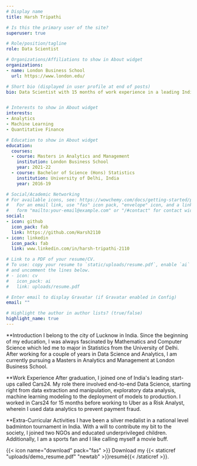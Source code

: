 ```yaml
---
# Display name
title: Harsh Tripathi

# Is this the primary user of the site?
superuser: true

# Role/position/tagline
role: Data Scientist

# Organizations/Affiliations to show in About widget
organizations:
- name: London Business School
  url: https://www.london.edu/

# Short bio (displayed in user profile at end of posts)
bio: Data Scientist with 15 months of work experience in a leading Indian start-up called Cars24 and 8 months of work experience in Uber.


# Interests to show in About widget
interests:
- Analytics
- Machine Learning
- Quantitative Finance

# Education to show in About widget
education:
  courses:
  - course: Masters in Analytics and Management
    institution: London Business School
    year: 2021-22
  - course: Bachelor of Science (Hons) Statistics
    institution: University of Delhi, India
    year: 2016-19

# Social/Academic Networking
# For available icons, see: https://wowchemy.com/docs/getting-started/page-builder/#icons
#   For an email link, use "fas" icon pack, "envelope" icon, and a link in the
#   form "mailto:your-email@example.com" or "/#contact" for contact widget.
social:
- icon: github
  icon_pack: fab
  link: https://github.com/Harsh2110
- icon: linkedin
  icon_pack: fab
  link: www.linkedin.com/in/harsh-tripathi-2110

# Link to a PDF of your resume/CV.
# To use: copy your resume to `static/uploads/resume.pdf`, enable `ai` icons in `params.toml`, 
# and uncomment the lines below.
# - icon: cv
#   icon_pack: ai
#   link: uploads/resume.pdf

# Enter email to display Gravatar (if Gravatar enabled in Config)
email: ""

# Highlight the author in author lists? (true/false)
highlight_name: true
---
```


**Introduction
I belong to the city of Lucknow in India. Since the beginning of my education, I was always fascinated by Mathematics and Computer Science which led me to major in Statistics from the University of Delhi. After working for a couple of years in Data Science and Analytics, I am currently pursuing a Masters in Analytics and Management at London Business School.

**Work Experience
After graduation, I joined one of India's leading start-ups called Cars24. My role there involved end-to-end Data Science, starting right from data extraction and manipulation, exploratory data analysis, machine learning modeling to the deployment of models to production. I worked in Cars24 for 15 months before working to Uber as a Risk Analyst, wherein I used data analytics to prevent payment fraud.

**Extra-Curricular Activities
I have been a silver medalist in a national level badminton tournament in India. With a will to contribute my bit to the society, I joined two NGOs and educated underprivileged children. Additionally, I am a sports fan and I like calling myself a movie buff.


{{< icon name="download" pack="fas" >}} Download my {{< staticref "uploads/demo_resume.pdf" "newtab" >}}resumé{{< /staticref >}}.
